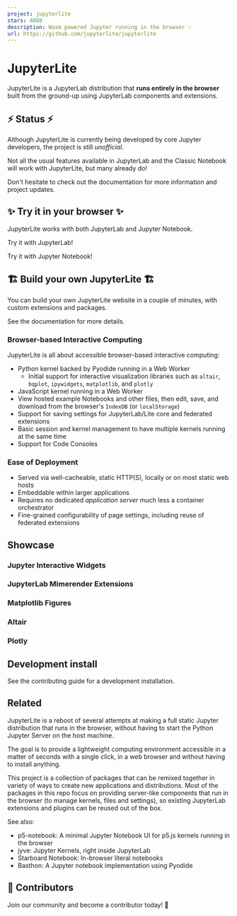 ```yaml
---
project: jupyterlite
stars: 4088
description: Wasm powered Jupyter running in the browser 💡
url: https://github.com/jupyterlite/jupyterlite
---
```


JupyterLite
===========

JupyterLite is a JupyterLab distribution that **runs entirely in the browser** built from the ground-up using JupyterLab components and extensions.

⚡ Status ⚡
----------

Although JupyterLite is currently being developed by core Jupyter developers, the project is still _unofficial_.

Not all the usual features available in JupyterLab and the Classic Notebook will work with JupyterLite, but many already do!

Don't hesitate to check out the documentation for more information and project updates.

✨ Try it in your browser ✨
--------------------------

JupyterLite works with both JupyterLab and Jupyter Notebook.

Try it with JupyterLab!

Try it with Jupyter Notebook!

🏗️ Build your own JupyterLite 🏗️
----------------------------------

You can build your own JupyterLite website in a couple of minutes, with custom extensions and packages.

See the documentation for more details.

### Browser-based Interactive Computing

JupyterLite is all about accessible browser-based interactive computing:

-   Python kernel backed by Pyodide running in a Web Worker
    -   Initial support for interactive visualization libraries such as `altair`, `bqplot`, `ipywidgets`, `matplotlib`, and `plotly`
-   JavaScript kernel running in a Web Worker
-   View hosted example Notebooks and other files, then edit, save, and download from the browser's `IndexDB` (or `localStorage`)
-   Support for saving settings for JupyterLab/Lite core and federated extensions
-   Basic session and kernel management to have multiple kernels running at the same time
-   Support for Code Consoles

### Ease of Deployment

-   Served via well-cacheable, static HTTP(S), locally or on most static web hosts
-   Embeddable within larger applications
-   Requires no dedicated _application server_ much less a container orchestrator
-   Fine-grained configurability of page settings, including reuse of federated extensions

Showcase
--------

### Jupyter Interactive Widgets

### JupyterLab Mimerender Extensions

### Matplotlib Figures

### Altair

### Plotly

Development install
-------------------

See the contributing guide for a development installation.

Related
-------

JupyterLite is a reboot of several attempts at making a full static Jupyter distribution that runs in the browser, without having to start the Python Jupyter Server on the host machine.

The goal is to provide a lightweight computing environment accessible in a matter of seconds with a single click, in a web browser and without having to install anything.

This project is a collection of packages that can be remixed together in variety of ways to create new applications and distributions. Most of the packages in this repo focus on providing server-like components that run in the browser (to manage kernels, files and settings), so existing JupyterLab extensions and plugins can be reused out of the box.

See also:

-   p5-notebook: A minimal Jupyter Notebook UI for p5.js kernels running in the browser
-   jyve: Jupyter Kernels, right inside JupyterLab
-   Starboard Notebook: In-browser literal notebooks
-   Basthon: A Jupyter notebook implementation using Pyodide

👥 Contributors
---------------

Join our community and become a contributor today! 🚀
